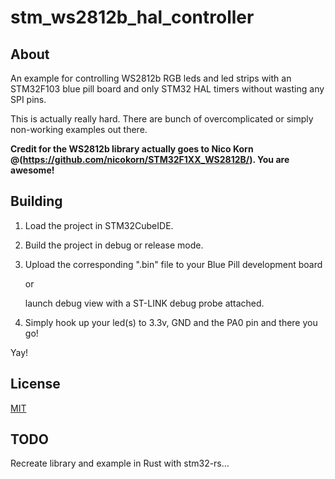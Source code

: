 # stm_ws2812b_hal_controller

## About

An example for controlling WS2812b RGB leds and led strips with an STM32F103 blue pill board and only STM32 HAL timers without wasting any SPI pins.

This is actually really hard.
There are bunch of overcomplicated or simply non-working examples out there.

**Credit for the WS2812b library actually goes to Nico Korn @(https://github.com/nicokorn/STM32F1XX_WS2812B/).
You are awesome!**

## Building

1. Load the project in STM32CubeIDE.

2. Build the project in debug or release mode.

3. Upload the corresponding ".bin" file to your Blue Pill development board 

	or 
	
   launch debug view with a ST-LINK debug probe attached.
   
4. Simply hook up your led(s) to 3.3v, GND and the PA0 pin and there you go!

Yay!

## License

[MIT](https://choosealicense.com/licenses/mit/)

## TODO

Recreate library and example in Rust with stm32-rs...
